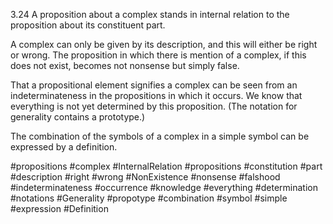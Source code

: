 3.24 A proposition about a complex stands in internal relation to the proposition about its constituent part.

A complex can only be given by its description, and this will either be right or wrong. The proposition in which there is mention of a complex, if this does not exist, becomes not nonsense but simply false.

That a propositional element signifies a complex can be seen from an indeterminateness in the propositions in which it occurs. We know that everything is not yet determined by this proposition. (The notation for generality contains a prototype.)

The combination of the symbols of a complex in a simple symbol can be expressed by a definition.

#propositions #complex #InternalRelation #propositions #constitution #part 
#description #right #wrong #NonExistence #nonsense #falshood 
#indeterminateness #occurrence #knowledge #everything #determination 
#notations #Generality #propotype #combination #symbol #simple #expression #Definition 
